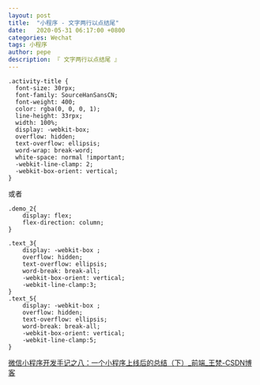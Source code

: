 ```yaml
---
layout: post
title:  "小程序 - 文字两行以点结尾"
date:   2020-05-31 06:17:00 +0800
categories: Wechat
tags: 小程序
author: pepe
description: 『 文字两行以点结尾 』
---
```


```
.activity-title {
  font-size: 30rpx;
  font-family: SourceHanSansCN;
  font-weight: 400;
  color: rgba(0, 0, 0, 1);
  line-height: 33rpx;
  width: 100%;
  display: -webkit-box;
  overflow: hidden;
  text-overflow: ellipsis;
  word-wrap: break-word;
  white-space: normal !important;
  -webkit-line-clamp: 2;
  -webkit-box-orient: vertical;
}
```


或者
```
.demo_2{
    display: flex;
    flex-direction: column;
}

.text_3{
    display: -webkit-box ;
    overflow: hidden;
    text-overflow: ellipsis;
    word-break: break-all;
    -webkit-box-orient: vertical;
    -webkit-line-clamp:3; 
}
.text_5{
    display: -webkit-box ;
    overflow: hidden;
    text-overflow: ellipsis;
    word-break: break-all;
    -webkit-box-orient: vertical;
    -webkit-line-clamp:5; 
}
```


[微信小程序开发手记之八：一个小程序上线后的总结（下）_前端_王梵-CSDN博客](https://blog.csdn.net/u013673799/article/details/71438265)




















